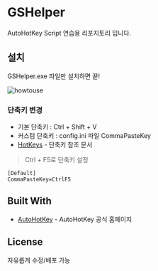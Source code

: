 # GSHelper

AutoHotKey Script 연습용 리포지토리 입니다.

## 설치
GSHelper.exe 파일만 설치하면 끝!

![howtouse](https://user-images.githubusercontent.com/15364994/55131931-f4ab7400-5163-11e9-98a1-eeb60272f6aa.gif)


### 단축키 변경

- 기본 단축키 : Ctrl + Shift + V
- 커스텀 단축키 : config.ini 파일 CommaPasteKey
- [HotKeys](https://autohotkey.com/docs/Hotkeys.htm) - 단축키 참조 문서
> Ctrl + F5로 단축키 설정
```
[Default]
CommaPasteKey=CtrlF5
```


## Built With

* [AutoHotKey](https://www.autohotkey.com/) - AutoHotKey 공식 홈페이지

## License

자유롭게 수정/배포 가능
